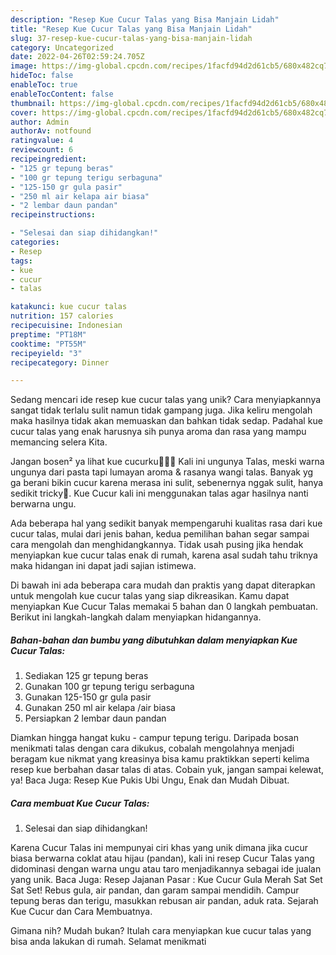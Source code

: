 ```yaml
---
description: "Resep Kue Cucur Talas yang Bisa Manjain Lidah"
title: "Resep Kue Cucur Talas yang Bisa Manjain Lidah"
slug: 37-resep-kue-cucur-talas-yang-bisa-manjain-lidah
category: Uncategorized
date: 2022-04-26T02:59:24.705Z
image: https://img-global.cpcdn.com/recipes/1facfd94d2d61cb5/680x482cq70/kue-cucur-talas-foto-resep-utama.jpg
hideToc: false
enableToc: true
enableTocContent: false
thumbnail: https://img-global.cpcdn.com/recipes/1facfd94d2d61cb5/680x482cq70/kue-cucur-talas-foto-resep-utama.jpg
cover: https://img-global.cpcdn.com/recipes/1facfd94d2d61cb5/680x482cq70/kue-cucur-talas-foto-resep-utama.jpg
author: Admin
authorAv: notfound
ratingvalue: 4
reviewcount: 6
recipeingredient:
- "125 gr tepung beras"
- "100 gr tepung terigu serbaguna"
- "125-150 gr gula pasir"
- "250 ml air kelapa air biasa"
- "2 lembar daun pandan"
recipeinstructions:

- "Selesai dan siap dihidangkan!"
categories:
- Resep
tags:
- kue
- cucur
- talas

katakunci: kue cucur talas 
nutrition: 157 calories
recipecuisine: Indonesian
preptime: "PT18M"
cooktime: "PT55M"
recipeyield: "3"
recipecategory: Dinner

---
```





Sedang mencari ide resep kue cucur talas yang unik? Cara menyiapkannya sangat tidak terlalu sulit namun tidak gampang juga. Jika keliru mengolah maka hasilnya tidak akan memuaskan dan bahkan tidak sedap. Padahal kue cucur talas yang enak harusnya sih punya aroma dan rasa yang mampu memancing selera Kita.





Jangan bosen² ya lihat kue cucurku🙏🏻🤭 Kali ini ungunya Talas, meski warna ungunya dari pasta tapi lumayan aroma &amp; rasanya wangi talas. Banyak yg ga berani bikin cucur karena merasa ini sulit, sebenernya nggak sulit, hanya sedikit tricky🥰. Kue Cucur kali ini menggunakan talas agar hasilnya nanti berwarna ungu.

Ada beberapa hal yang sedikit banyak mempengaruhi kualitas rasa dari kue cucur talas, mulai dari jenis bahan, kedua pemilihan bahan segar sampai cara mengolah dan menghidangkannya. Tidak usah pusing jika hendak menyiapkan kue cucur talas enak di rumah, karena asal sudah tahu triknya maka hidangan ini dapat jadi sajian istimewa.






Di bawah ini ada beberapa cara mudah dan praktis yang dapat diterapkan untuk mengolah kue cucur talas yang siap dikreasikan. Kamu dapat menyiapkan Kue Cucur Talas memakai 5 bahan dan 0 langkah pembuatan. Berikut ini langkah-langkah dalam menyiapkan hidangannya.

<!--inarticleads1-->

##### Bahan-bahan dan bumbu yang dibutuhkan dalam menyiapkan Kue Cucur Talas:

1. Sediakan 125 gr tepung beras
1. Gunakan 100 gr tepung terigu serbaguna
1. Gunakan 125-150 gr gula pasir
1. Gunakan 250 ml air kelapa /air biasa
1. Persiapkan 2 lembar daun pandan


Diamkan hingga hangat kuku - campur tepung terigu. Daripada bosan menikmati talas dengan cara dikukus, cobalah mengolahnya menjadi beragam kue nikmat yang kreasinya bisa kamu praktikkan seperti kelima resep kue berbahan dasar talas di atas. Cobain yuk, jangan sampai kelewat, ya! Baca Juga: Resep Kue Pukis Ubi Ungu, Enak dan Mudah Dibuat. 

<!--inarticleads2-->

##### Cara membuat Kue Cucur Talas:


1. Selesai dan siap dihidangkan!

Karena Cucur Talas ini mempunyai ciri khas yang unik dimana jika cucur biasa berwarna coklat atau hijau (pandan), kali ini resep Cucur Talas yang didominasi dengan warna ungu atau taro menjadikannya sebagai ide jualan yang unik. Baca Juga: Resep Jajanan Pasar : Kue Cucur Gula Merah Sat Set Sat Set! Rebus gula, air pandan, dan garam sampai mendidih. Campur tepung beras dan terigu, masukkan rebusan air pandan, aduk rata. Sejarah Kue Cucur dan Cara Membuatnya. 

Gimana nih? Mudah bukan? Itulah cara menyiapkan kue cucur talas yang bisa anda lakukan di rumah. Selamat menikmati
